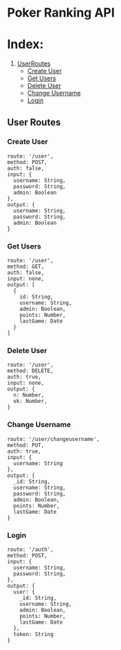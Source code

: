 # Poker Ranking API

# Index:

1. [UserRoutes](#user-routes)
    * [Create User](#create-user)
    * [Get Users](#get-users)
    * [Delete User](#delete-user)
    * [Change Username](#change-username)
    * [Login](#login)

## User Routes
### Create User
```
route: '/user',
method: POST,
auth: false,
input: {
  username: String,
  password: String,
  admin: Boolean
},
output: {
  username: String,
  password: String,
  admin: Boolean
}
```
### Get Users
```
route: '/user',
method: GET,
auth: false,
input: none,
output: [
  {
    id: String,
    username: String,
    admin: Boolean,
    points: Number,
    lastGame: Date
  }
]
```
### Delete User
```
route: '/user',
method: DELETE,
auth: true,
input: none,
output: {
  n: Number,
  ok: Number,
}
```
### Change Username
```
route: '/user/changeusername',
method: PUT,
auth: true,
input: {
  username: String
},
output: {
  _id: String,
  username: String,
  password: String,
  admin: Boolean,
  points: Number,
  lastGame: Date
}
```
### Login
```
route: '/auth',
method: POST,
input: {
  username: String,
  password: String,
},
output: {
  user: {
    _id: String,
    username: String,
    admin: Boolean,
    points: Number,
    lastGame: Date
  },
  token: String
}
```
